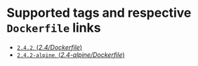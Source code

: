# Supported tags and respective `Dockerfile` links

- [`2.4.2`, (*2.4/Dockerfile*)](https://github.com/outstand/docker-ruby-test/blob/master/2.4/Dockerfile)
- [`2.4.2-alpine`, (*2.4-alpine/Dockerfile*)](https://github.com/outstand/docker-ruby-test/blob/master/2.4-alpine/Dockerfile)
